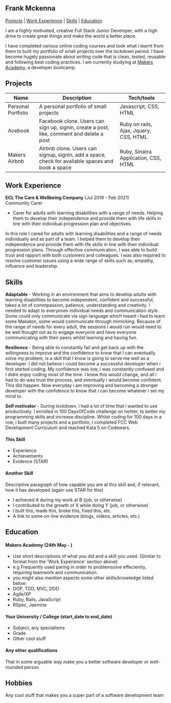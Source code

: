 ## Frank Mckenna

[Projects](#Projects) | [Work Experience](#Projects) | [Skills](#Skills) | [Education](#Education)

I am a highly motivated, creative Full Stack Junior Developer, with a high drive to create great things and make the world a better place. 

I have completed various online coding courses and took what i learnt from them to built my portfolio of small projects over the lockdown period. I have become hugely passionate about writing code that is clean, tested,  reusable and following best coding practices. I am currently studying at [Makers Academy](https://makers.tech), a developer bootcamp.

## Projects

| Name                         | Description                           | Tech/tools        |
| ---------------------------- | ------------------------------------- | ----------------- |
| Personal Portfolio          | A personal portfolio of small projects | Javascript, CSS, HTML         |
| Acebook          | Facebook clone. Users can sign up, signin, create a post, like, comment and delete a post  | Ruby on rails, Ajax, Jquery, CSS, HTML         |
| Makers Airbnb        | Airbnb clone. Users can signup, signin, add a space, check for available spaces and book a space | Ruby, Sinatra Application, CSS, HTML         |

## Work Experience

**ECL The Care & Wellbeing Company** (Jul 2019 - Feb 2021)  
Community Carer

- Carer for adults with learning disabilities with a range of needs. Helping them to develop their independence and provide them with life skills in line with their individual progression plan and objectives.

In this role I cared for adults with learning disabilities and a range of needs individually and as part of a team. I helped them to develop their independence and provide them with life skills in line with their individual progression plans. Through effective communication, I was able to build trust and rapport with both customers and colleagues. I was also required to resolve customer issues using a wide range of skills such as; empathy, influence and leadership.


## Skills

**Adaptable** - Working in an environment that aims to develop adults with learning disabilities to become independent, confident and successful, takes a lot of commpassion, patience, understanding and creativity. I needed to adapt to everyones individual needs and communication style. Some could only communicate via sign language which meant i had to learn some Makaton, some would communicate through mimicking. 
Because of the range of needs for every adult, the sessions i would run would need to be well thought out as to engage everyone and have everyone communicating with their peers whilst learning and having fun.

**Resilience** - Being able to constantly fail and get back up with the willingness to improve and the confidence to know that I can eventually solve my problem, is a skill that I know is going to serve me well as a developer.
I did not believe i could become a successful developer when i first started coding. My confidence was low, i was constantly confused and I didnt enjoy coding most of the time. 
I knew this would change, and all i had to do was trust the process, and eventually i would become confident. This did happen. Now everyday i am improving and becoming a stronger developer with the confidence to know that i can become whatever i set my mind to.

**Self motivator** - During lockdown, i had a lot of time that i wanted to use productively. I enrolled in 100 DaysOfCode challenge on twitter, to better my programming skills and increase discipline. Whilst coding for 100 days in a row, i built many projects and a portfolio, I completed FCC Web Development Curriculum and reached Kata 5 on Codewars.
 

#### This Skill

- Experience
- Achievements
- Evidence (STAR)

#### Another Skill

Descriptive paragraph of how capable you are at this skill and, if relevant, how it has developed (again use STAR for this)

- I achieved A during my work at B (job, or otherwise)
- I contributed to the growth of X while doing Y (job, or otherwise)
- I built this, made this, broke this, fixed this, etc.
- A link to some on-line evidence (blogs, videos, articles, etc.)

## Education

#### Makers Academy (24th May - )
- Use short descriptions of what you did and a skill you used. (Similar to format from the 'Work Experience' section above)
- e.g Frequently used paring in order to problemsolve effeciently, requiring teamwork and communication.
- you might also mention aspects some other skills/knowledge listed below: 
- OOP, TDD, MVC, DDD
- Agile/XP
- Ruby, Rails, JavaScript
- RSpec, Jasmine

#### Your University / College (start_date to end_date)

- Subject, any specialisms
- Grade
- Other cool stuff

#### Any other qualifications

That in some arguable way make you a better software developer or well-rounded person

## Hobbies

Any cool stuff that makes you a super part of a software development team

